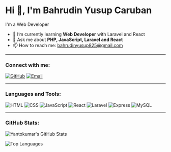 # Hi 👋, I'm Bahrudin Yusup Caruban 

I'm a Web Developer

- 🌱 I’m currently learning **Web Developer** with Laravel and React 
- 💬 Ask me about **PHP, JavaScript, Laravel and React**
- 📫 How to reach me: bahrudinyusup825@gmail.com

---

### Connect with me:
[![GitHub](https://img.shields.io/badge/GitHub-181717?logo=github&logoColor=white)](https://github.com/Yantokumar) 
[![Email](https://img.shields.io/badge/Email-D14836?logo=gmail&logoColor=white)](mailto:bahrudinyusup825@gmail.com)

---

### Languages and Tools:
![HTML](https://img.shields.io/badge/HTML5-E34F26?logo=html5&logoColor=white)
![CSS](https://img.shields.io/badge/CSS3-1572B6?logo=css3&logoColor=white)
![JavaScript](https://img.shields.io/badge/JavaScript-F7DF1E?logo=javascript&logoColor=black)
![React](https://img.shields.io/badge/React-20232A?logo=react&logoColor=61DAFB)
![Laravel](https://img.shields.io/badge/Laravel-FF2D20?logo=laravel&logoColor=white)
![Express](https://img.shields.io/badge/Express.js-404D59?logo=express&logoColor=white)
![MySQL](https://img.shields.io/badge/MySQL-4479A1?logo=mysql&logoColor=white)


---

### GitHub Stats:
![Yantokumar's GitHub Stats](https://github-readme-stats.vercel.app/api?username=Yantokumar&show_icons=true&theme=radical)

![Top Languages](https://github-readme-stats.vercel.app/api/top-langs/?username=Yantokumar&layout=compact&theme=radical)


